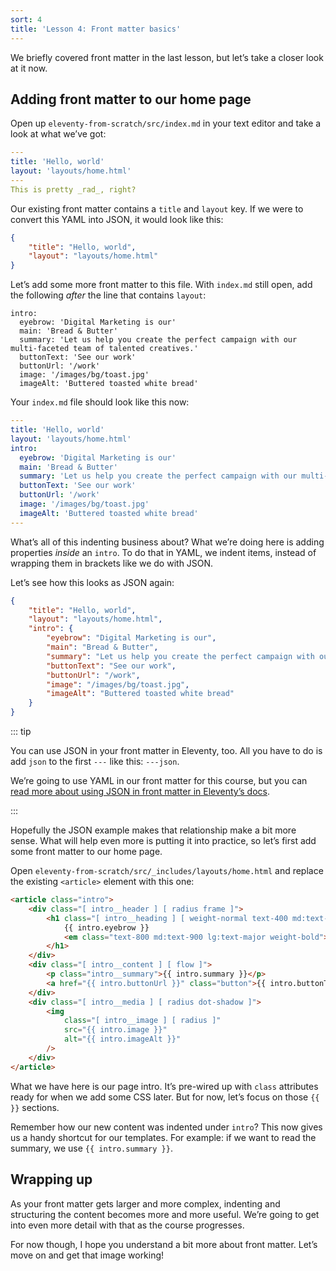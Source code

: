 ```yaml
---
sort: 4
title: 'Lesson 4: Front matter basics'
---
```


We briefly covered front matter in the last lesson, but let’s take a closer look at it now.

## Adding front matter to our home page

Open up `eleventy-from-scratch/src/index.md` in your text editor and take a look at what we’ve got:

```yaml
---
title: 'Hello, world'
layout: 'layouts/home.html'
---
This is pretty _rad_, right?
```

Our existing front matter contains a `title` and `layout` key. If we were to convert this YAML into JSON, it would look like this:

```json
{
	"title": "Hello, world",
	"layout": "layouts/home.html"
}
```

Let’s add some more front matter to this file. With `index.md` still open, add the following _after_ the line that contains `layout`:

```
intro:
  eyebrow: 'Digital Marketing is our'
  main: 'Bread & Butter'
  summary: 'Let us help you create the perfect campaign with our multi-faceted team of talented creatives.'
  buttonText: 'See our work'
  buttonUrl: '/work'
  image: '/images/bg/toast.jpg'
  imageAlt: 'Buttered toasted white bread'
```

Your `index.md` file should look like this now:

```yaml
---
title: 'Hello, world'
layout: 'layouts/home.html'
intro:
  eyebrow: 'Digital Marketing is our'
  main: 'Bread & Butter'
  summary: 'Let us help you create the perfect campaign with our multi-faceted team of talented creatives.'
  buttonText: 'See our work'
  buttonUrl: '/work'
  image: '/images/bg/toast.jpg'
  imageAlt: 'Buttered toasted white bread'
---
```

What’s all of this indenting business about? What we’re doing here is adding properties _inside_ an `intro`. To do that in YAML, we indent items, instead of wrapping them in brackets like we do with JSON.

Let’s see how this looks as JSON again:

```json
{
	"title": "Hello, world",
	"layout": "layouts/home.html",
	"intro": {
		"eyebrow": "Digital Marketing is our",
		"main": "Bread & Butter",
		"summary": "Let us help you create the perfect campaign with our multi-faceted team of talented creatives.",
		"buttonText": "See our work",
		"buttonUrl": "/work",
		"image": "/images/bg/toast.jpg",
		"imageAlt": "Buttered toasted white bread"
	}
}
```

::: tip

You can use JSON in your front matter in Eleventy, too. All you have to do is add `json` to the first `---` like this: `---json`.

We’re going to use YAML in our front matter for this course, but you can [read more about using JSON in front matter in Eleventy’s docs](https://www.11ty.dev/docs/data-frontmatter/#json-front-matter).

:::

Hopefully the JSON example makes that relationship make a bit more sense. What will help even more is putting it into practice, so let’s first add some front matter to our home page.

Open `eleventy-from-scratch/src/_includes/layouts/home.html` and replace the existing `<article>` element with this one:

```html
<article class="intro">
	<div class="[ intro__header ] [ radius frame ]">
		<h1 class="[ intro__heading ] [ weight-normal text-400 md:text-600 ]">
			{{ intro.eyebrow }}
			<em class="text-800 md:text-900 lg:text-major weight-bold">{{ intro.main }}</em>
		</h1>
	</div>
	<div class="[ intro__content ] [ flow ]">
		<p class="intro__summary">{{ intro.summary }}</p>
		<a href="{{ intro.buttonUrl }}" class="button">{{ intro.buttonText }}</a>
	</div>
	<div class="[ intro__media ] [ radius dot-shadow ]">
		<img
			class="[ intro__image ] [ radius ]"
			src="{{ intro.image }}"
			alt="{{ intro.imageAlt }}"
		/>
	</div>
</article>
```

What we have here is our page intro. It’s pre-wired up with `class` attributes ready for when we add some CSS later. But for now, let’s focus on those `{{ }}` sections.

Remember how our new content was indented under `intro`? This now gives us a handy shortcut for our templates. For example: if we want to read the summary, we use `{{ intro.summary }}`.

## Wrapping up

As your front matter gets larger and more complex, indenting and structuring the content becomes more and more useful. We’re going to get into even more detail with that as the course progresses.

For now though, I hope you understand a bit more about front matter. Let’s move on and get that image working!
